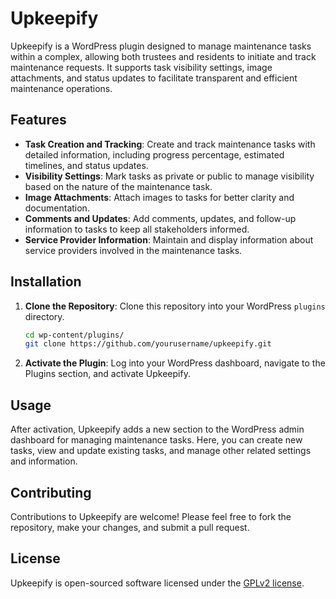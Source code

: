 # Upkeepify

Upkeepify is a WordPress plugin designed to manage maintenance tasks within a complex, allowing both trustees and residents to initiate and track maintenance requests. It supports task visibility settings, image attachments, and status updates to facilitate transparent and efficient maintenance operations.

## Features

- **Task Creation and Tracking**: Create and track maintenance tasks with detailed information, including progress percentage, estimated timelines, and status updates.
- **Visibility Settings**: Mark tasks as private or public to manage visibility based on the nature of the maintenance task.
- **Image Attachments**: Attach images to tasks for better clarity and documentation.
- **Comments and Updates**: Add comments, updates, and follow-up information to tasks to keep all stakeholders informed.
- **Service Provider Information**: Maintain and display information about service providers involved in the maintenance tasks.

## Installation

1. **Clone the Repository**: Clone this repository into your WordPress `plugins` directory.
    ```bash
    cd wp-content/plugins/
    git clone https://github.com/yourusername/upkeepify.git
    ```
2. **Activate the Plugin**: Log into your WordPress dashboard, navigate to the Plugins section, and activate Upkeepify.

## Usage

After activation, Upkeepify adds a new section to the WordPress admin dashboard for managing maintenance tasks. Here, you can create new tasks, view and update existing tasks, and manage other related settings and information.

## Contributing

Contributions to Upkeepify are welcome! Please feel free to fork the repository, make your changes, and submit a pull request.

## License

Upkeepify is open-sourced software licensed under the [GPLv2 license](https://www.gnu.org/licenses/old-licenses/gpl-2.0.en.html).

